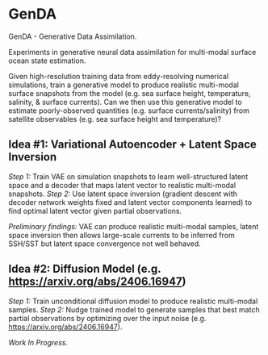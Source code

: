 # GenDA

GenDA - Generative Data Assimilation. 

Experiments in generative neural data assimilation for multi-modal surface ocean state estimation.

Given high-resolution training data from eddy-resolving numerical simulations, train a generative model to produce realistic multi-modal surface snapshots from the model (e.g. sea surface height, temperature, salinity, & surface currents). Can we then use this generative model to estimate poorly-observed quantities (e.g. surface currents/salinity) from satellite observables (e.g. sea surface height and temperature)?

## Idea #1: Variational Autoencoder + Latent Space Inversion
*Step 1:* Train VAE on simulation snapshots to learn well-structured latent space and a decoder that maps latent vector to realistic multi-modal snapshots.
*Step 2:* Use latent space inversion (gradient descent with decoder network weights fixed and latent vector components learned) to find optimal latent vector given partial observations.

*Preliminary findings:* VAE can produce realistic multi-modal samples, latent space inversion then allows large-scale currents to be inferred from SSH/SST but latent space convergence not well behaved.

## Idea #2: Diffusion Model (e.g. https://arxiv.org/abs/2406.16947)

*Step 1:* Train unconditional diffusion model to produce realistic multi-modal samples.
*Step 2:* Nudge trained model to generate samples that best match partial observations by optimizing over the input noise (e.g. https://arxiv.org/abs/2406.16947).

*Work In Progress.*